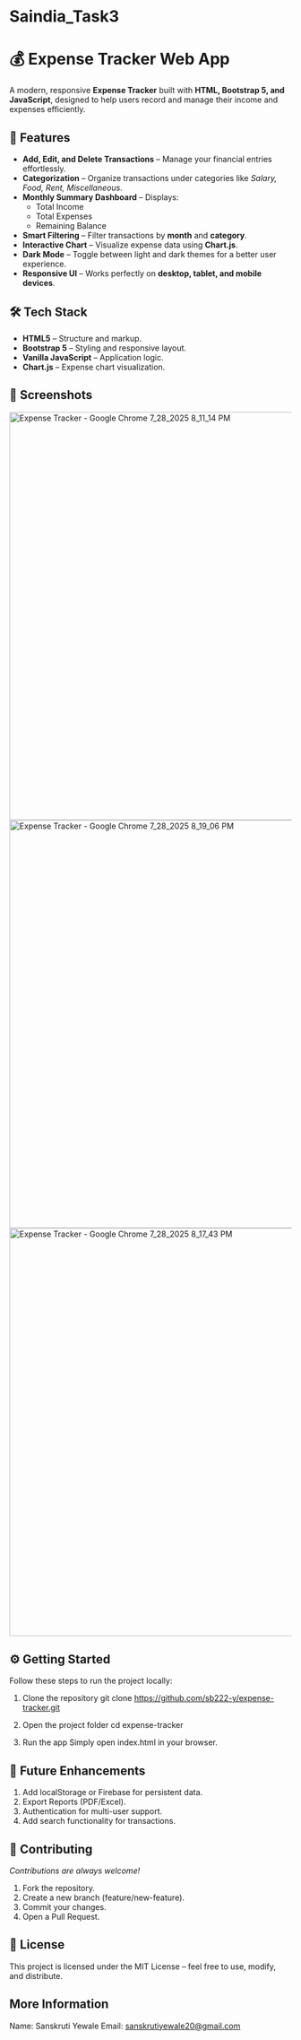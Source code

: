 # Saindia_Task3

# 💰 Expense Tracker Web App

A modern, responsive **Expense Tracker** built with **HTML, Bootstrap 5, and JavaScript**, designed to help users record and manage their income and expenses efficiently.


## 🚀 Features
- **Add, Edit, and Delete Transactions** – Manage your financial entries effortlessly.
- **Categorization** – Organize transactions under categories like *Salary, Food, Rent, Miscellaneous*.
- **Monthly Summary Dashboard** – Displays:
  - Total Income
  - Total Expenses
  - Remaining Balance
- **Smart Filtering** – Filter transactions by **month** and **category**.
- **Interactive Chart** – Visualize expense data using **Chart.js**.
- **Dark Mode** – Toggle between light and dark themes for a better user experience.
- **Responsive UI** – Works perfectly on **desktop, tablet, and mobile devices**.



## 🛠 Tech Stack
- **HTML5** – Structure and markup.
- **Bootstrap 5** – Styling and responsive layout.
- **Vanilla JavaScript** – Application logic.
- **Chart.js** – Expense chart visualization.



## 📸 Screenshots
<img width="1366" height="728" alt="Expense Tracker - Google Chrome 7_28_2025 8_11_14 PM" src="https://github.com/user-attachments/assets/4442b206-4b3a-4a52-86c7-e3dbca7b9b7a" />

<img width="1366" height="728" alt="Expense Tracker - Google Chrome 7_28_2025 8_19_06 PM" src="https://github.com/user-attachments/assets/fe50cc01-ec10-482b-8180-b936f7fd11c1" />

<img width="1366" height="728" alt="Expense Tracker - Google Chrome 7_28_2025 8_17_43 PM" src="https://github.com/user-attachments/assets/2559929d-8952-4466-b590-d86a0fbbd99c" />



## ⚙️ Getting Started

Follow these steps to run the project locally:

1. Clone the repository
      git clone https://github.com/sb222-y/expense-tracker.git


2. Open the project folder
      cd expense-tracker

3. Run the app
      Simply open index.html in your browser.


## 🎯 Future Enhancements

1. Add localStorage or Firebase for persistent data.
2. Export Reports (PDF/Excel).
3. Authentication for multi-user support.
4. Add search functionality for transactions.


## 🤝 Contributing
*Contributions are always welcome!*

1. Fork the repository.
2. Create a new branch (feature/new-feature).
3. Commit your changes.
4. Open a Pull Request.

## 📜 License
This project is licensed under the MIT License – feel free to use, modify, and distribute.

## More Information
Name: Sanskruti Yewale
Email: sanskrutiyewale20@gmail.com




